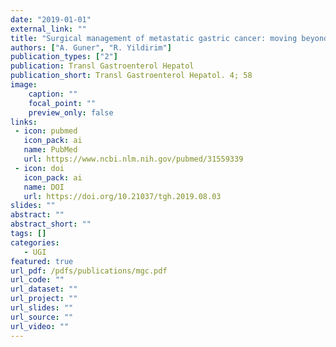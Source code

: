 ```yaml
---
date: "2019-01-01"
external_link: ""
title: "Surgical management of metastatic gastric cancer: moving beyond the guidelines"
authors: ["A. Guner", "R. Yildirim"]
publication_types: ["2"]
publication: Transl Gastroenterol Hepatol
publication_short: Transl Gastroenterol Hepatol. 4; 58
image:
    caption: ""
    focal_point: ""
    preview_only: false
links:
 - icon: pubmed
   icon_pack: ai
   name: PubMed
   url: https://www.ncbi.nlm.nih.gov/pubmed/31559339
 - icon: doi
   icon_pack: ai
   name: DOI
   url: https://doi.org/10.21037/tgh.2019.08.03
slides: ""
abstract: ""
abstract_short: ""
tags: []
categories: 
   - UGI
featured: true
url_pdf: /pdfs/publications/mgc.pdf
url_code: ""
url_dataset: ""
url_project: ""
url_slides: ""
url_source: ""
url_video: ""
---
```

